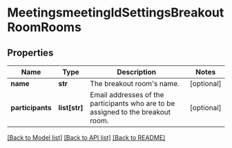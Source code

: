 # MeetingsmeetingIdSettingsBreakoutRoomRooms

## Properties
Name | Type | Description | Notes
------------ | ------------- | ------------- | -------------
**name** | **str** | The breakout room&#x27;s name. | [optional] 
**participants** | **list[str]** | Email addresses of the participants who are to be assigned to the breakout room. | [optional] 

[[Back to Model list]](../README.md#documentation-for-models) [[Back to API list]](../README.md#documentation-for-api-endpoints) [[Back to README]](../README.md)


